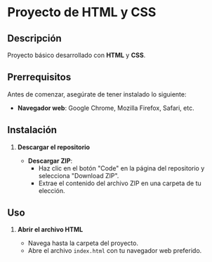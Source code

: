 
# Proyecto de HTML y CSS

## Descripción

Proyecto básico desarrollado con **HTML** y **CSS**.

## Prerrequisitos

Antes de comenzar, asegúrate de tener instalado lo siguiente:

-   **Navegador web**: Google Chrome, Mozilla Firefox, Safari, etc.

## Instalación

1.  **Descargar el repositorio**
  
    -   **Descargar ZIP**:      
        -   Haz clic en el botón "Code" en la página del repositorio y selecciona "Download ZIP".
        -   Extrae el contenido del archivo ZIP en una carpeta de tu elección.
 
## Uso

1.  **Abrir el archivo HTML**
    
    -   Navega hasta la carpeta del proyecto.
    -   Abre el archivo `index.html` con tu navegador web preferido.
    